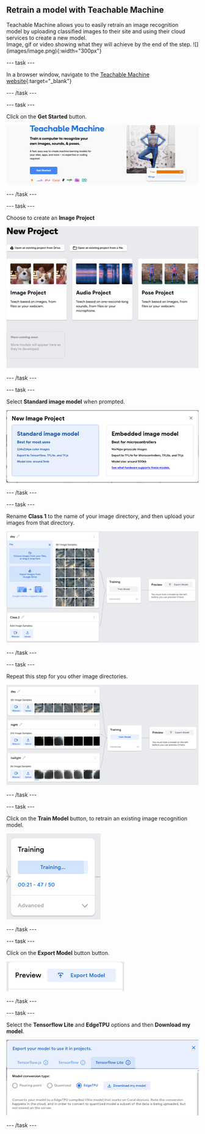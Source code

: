 ## Retrain a model with Teachable Machine

<div style="display: flex; flex-wrap: wrap">
<div style="flex-basis: 200px; flex-grow: 1; margin-right: 15px;">
Teachable Machine allows you to easily retrain an image recognition model by uploading classified images to their site and using their cloud services to create a new model.
</div>
<div>
Image, gif or video showing what they will achieve by the end of the step. ![](images/image.png){:width="300px"}
</div>
</div>

--- task ---

In a browser window, navigate to the [Teachable Machine website](https://teachablemachine.withgoogle.com/){:target="_blank"}

--- /task ---

--- task ---

Click on the **Get Started** button.

![teachable machine website with the get started button shown](images/teachable_machine_start.png)

--- /task ---

--- task ---

Choose to create an **Image Project**

![teachable machine website with the three model types shown, image project is on the far left](images/teachable_machine_image.png)

--- /task ---

--- task ---

Select **Standard image model** when prompted.

![teachable machine site with options for standard image model and embedded image model shown](images/teachable_machine_computer_type.png)

--- /task ---

--- task ---

Rename **Class 1** to the name of your image directory, and then upload your images from that directory.

![teachable machine site with images uploaded for the Day class](images/teachable_machine_uploade_images.png)

--- /task ---

--- task ---

Repeat this step for you other image directories.

![teachable machine site with three classes of images loaded](images/teachable_machine_3_classes.png)

--- /task ---

--- task ---

Click on the **Train Model** button, to retrain an existing image recognition model.

![teachable machine site with the training process shown](images/teachable_machine_training.png)

--- /task ---

--- task ---

Click on the **Export Model** button button.

![teachable machine site with the export model button shown](images/teachable_machine_export_model.png)

--- /task ---

--- task ---

Select the **Tensorflow Lite** and **EdgeTPU** options and then **Download my model**.

![teachable machine site with the options shown for downloading a model](images/teachable_machine_export_model_options.png)

--- /task ---